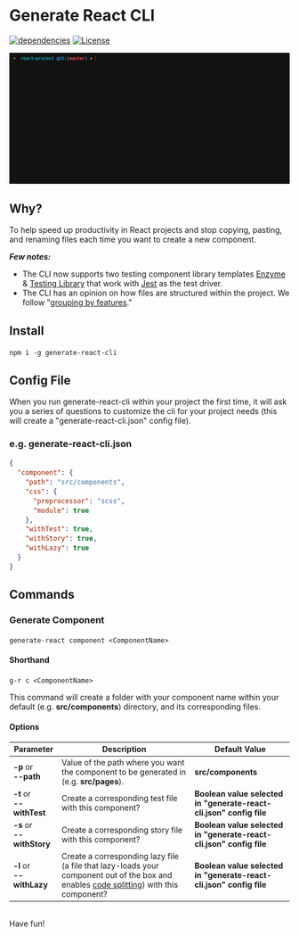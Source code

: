 # Generate React CLI
[![dependencies](https://david-dm.org/arminbro/generate-react-cli.svg)](https://david-dm.org/arminbro/generate-react-cli)
[![License](https://img.shields.io/npm/l/express.svg)](https://github.com/arminbro/generate-react-cli/blob/master/LICENSE)

<p align="center"><img src="src/assets/component-cmd.gif?raw=true"/></p>

## Why?
To help speed up productivity in React projects and stop copying, pasting, and renaming files each time you want to create a new component.

**_Few notes:_**
- The CLI now supports two testing component library templates [Enzyme](https://github.com/airbnb/enzyme) & [Testing Library](https://testing-library.com) that work with [Jest](https://github.com/facebook/jest) as the test driver.
- The CLI has an opinion on how files are structured within the project. We follow "[grouping by features](https://reactjs.org/docs/faq-structure.html#grouping-by-features-or-routes)."

## Install
`npm i -g generate-react-cli`

## Config File
When you run generate-react-cli within your project the first time, it will ask you a series of questions to customize the cli for your project needs (this will create a "generate-react-cli.json" config file).

### e.g. **generate-react-cli.json**
```json
{
  "component": {
    "path": "src/components",
    "css": {
      "preprocessor": "scss",
      "module": true
    },
    "withTest": true,
    "withStory": true,
    "withLazy": true
  }
}
```

## Commands

### Generate Component
`generate-react component <ComponentName>`

#### Shorthand 
`g-r c <ComponentName>`

This command will create a folder with your component name within your default (e.g. **src/components**) directory, and its corresponding files.

#### Options
|Parameter|Description|Default Value|
|---------|-----------|-------|
| **-p** or<br>**--path** | Value of the path where you want the component to be generated in (e.g. **src/pages**). | **src/components**
| **-t** or<br>**--withTest** | Create a corresponding test file with this component? | **Boolean value selected in "generate-react-cli.json" config file**
| **-s** or<br>**--withStory** | Create a corresponding story file with this component? | **Boolean value selected in "generate-react-cli.json" config file**
| **-l** or<br>**--withLazy** | Create a corresponding lazy file (a file that lazy-loads your component out of the box and enables [code splitting](https://reactjs.org/docs/code-splitting.html#code-splitting)) with this component? | **Boolean value selected in "generate-react-cli.json" config file**

<br>
Have fun!
